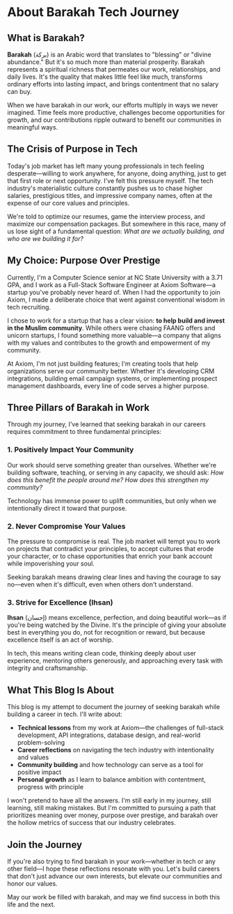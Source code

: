 # About Barakah Tech Journey

## What is Barakah?

**Barakah** (بركة) is an Arabic word that translates to "blessing" or "divine abundance." But it's so much more than material prosperity. Barakah represents a spiritual richness that permeates our work, relationships, and daily lives. It's the quality that makes little feel like much, transforms ordinary efforts into lasting impact, and brings contentment that no salary can buy.

When we have barakah in our work, our efforts multiply in ways we never imagined. Time feels more productive, challenges become opportunities for growth, and our contributions ripple outward to benefit our communities in meaningful ways.

## The Crisis of Purpose in Tech

Today's job market has left many young professionals in tech feeling desperate—willing to work anywhere, for anyone, doing anything, just to get that first role or next opportunity. I've felt this pressure myself. The tech industry's materialistic culture constantly pushes us to chase higher salaries, prestigious titles, and impressive company names, often at the expense of our core values and principles.

We're told to optimize our resumes, game the interview process, and maximize our compensation packages. But somewhere in this race, many of us lose sight of a fundamental question: *What are we actually building, and who are we building it for?*

## My Choice: Purpose Over Prestige

Currently, I'm a Computer Science senior at NC State University with a 3.71 GPA, and I work as a Full-Stack Software Engineer at Axiom Software—a startup you've probably never heard of. When I had the opportunity to join Axiom, I made a deliberate choice that went against conventional wisdom in tech recruiting.

I chose to work for a startup that has a clear vision: **to help build and invest in the Muslim community**. While others were chasing FAANG offers and unicorn startups, I found something more valuable—a company that aligns with my values and contributes to the growth and empowerment of my community.

At Axiom, I'm not just building features; I'm creating tools that help organizations serve our community better. Whether it's developing CRM integrations, building email campaign systems, or implementing prospect management dashboards, every line of code serves a higher purpose.

## Three Pillars of Barakah in Work

Through my journey, I've learned that seeking barakah in our careers requires commitment to three fundamental principles:

### 1. Positively Impact Your Community
Our work should serve something greater than ourselves. Whether we're building software, teaching, or serving in any capacity, we should ask: *How does this benefit the people around me? How does this strengthen my community?* 

Technology has immense power to uplift communities, but only when we intentionally direct it toward that purpose.

### 2. Never Compromise Your Values
The pressure to compromise is real. The job market will tempt you to work on projects that contradict your principles, to accept cultures that erode your character, or to chase opportunities that enrich your bank account while impoverishing your soul.

Seeking barakah means drawing clear lines and having the courage to say no—even when it's difficult, even when others don't understand.

### 3. Strive for Excellence (Ihsan)
**Ihsan** (إحسان) means excellence, perfection, and doing beautiful work—as if you're being watched by the Divine. It's the principle of giving your absolute best in everything you do, not for recognition or reward, but because excellence itself is an act of worship.

In tech, this means writing clean code, thinking deeply about user experience, mentoring others generously, and approaching every task with integrity and craftsmanship.

## What This Blog Is About

This blog is my attempt to document the journey of seeking barakah while building a career in tech. I'll write about:

- **Technical lessons** from my work at Axiom—the challenges of full-stack development, API integrations, database design, and real-world problem-solving
- **Career reflections** on navigating the tech industry with intentionality and values
- **Community building** and how technology can serve as a tool for positive impact
- **Personal growth** as I learn to balance ambition with contentment, progress with principle

I won't pretend to have all the answers. I'm still early in my journey, still learning, still making mistakes. But I'm committed to pursuing a path that prioritizes meaning over money, purpose over prestige, and barakah over the hollow metrics of success that our industry celebrates.

## Join the Journey

If you're also trying to find barakah in your work—whether in tech or any other field—I hope these reflections resonate with you. Let's build careers that don't just advance our own interests, but elevate our communities and honor our values.

May our work be filled with barakah, and may we find success in both this life and the next.